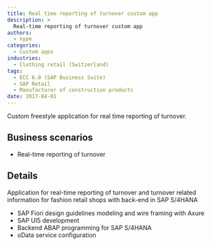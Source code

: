 ```yaml
---
title: Real time reporting of turnover custom app
description: >
  Real-time reporting of turnover custom app
authors:
  - nype
categories:
  - Custom apps
industries:
  - Clothing retail (Switzerland)
tags:
  - ECC 6.0 (SAP Business Suite)
  - SAP Retail
  - Manufacturer of construction products
date: 2017-04-01
---
```


<!-- more -->

Custom freestyle application for real time reporting of turnover.

## Business scenarios
- Real-time reporting of turnover

## Details

Application for real-time reporting of turnover and turnover related information for fashion retail shops with back-end in SAP S/4HANA 
-	SAP Fiori design guidelines modeling and wire framing with Axure 
-	SAP UI5 development
-	Backend ABAP programming for SAP S/4HANA
-	oData service configuration 

